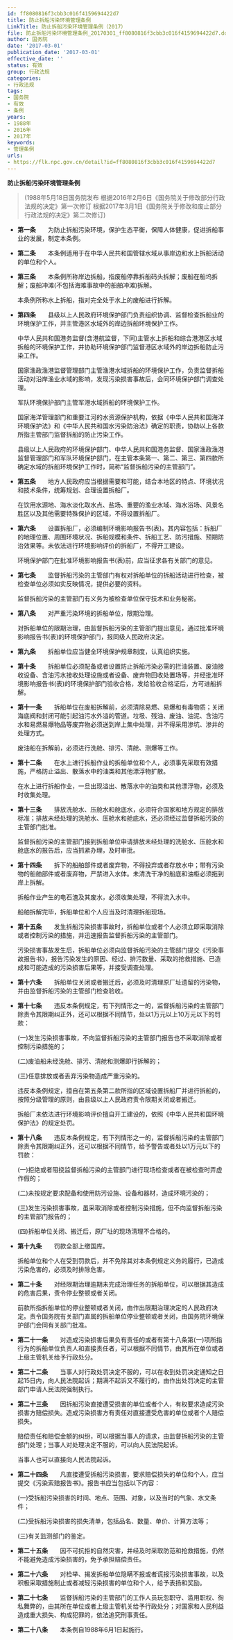 ```yaml
---
id: ff8080816f3cbb3c016f4159694422d7
title: 防止拆船污染环境管理条例
LinkTitle: 防止拆船污染环境管理条例（2017）
file: 防止拆船污染环境管理条例_20170301_ff8080816f3cbb3c016f4159694422d7.docx
author: 国务院
date: '2017-03-01'
publication_date: '2017-03-01'
effective_date: ''
status: 有效
group: 行政法规
categories:
- 行政法规
tags:
- 国务院
- 有效
- 条例
years:
- 1988年
- 2016年
- 2017年
keywords:
- 管理条例
urls:
- https://flk.npc.gov.cn/detail?id=ff8080816f3cbb3c016f4159694422d7
---
```


**防止拆船污染环境管理条例**

> (1988年5月18日国务院发布 根据2016年2月6日《国务院关于修改部分行政法规的决定》第一次修订 根据2017年3月1日《国务院关于修改和废止部分行政法规的决定》第二次修订)

- **第一条**　　为防止拆船污染环境，保护生态平衡，保障人体健康，促进拆船事业的发展，制定本条例。

- **第二条**　　本条例适用于在中华人民共和国管辖水域从事岸边和水上拆船活动的单位和个人。

- **第三条**　　本条例所称岸边拆船，指废船停靠拆船码头拆解；废船在船坞拆解；废船冲滩(不包括海难事故中的船舶冲滩)拆解。

  本条例所称水上拆船，指对完全处于水上的废船进行拆解。

- **第四条**　　县级以上人民政府环境保护部门负责组织协调、监督检查拆船业的环境保护工作，并主管港区水域外的岸边拆船环境保护工作。

  中华人民共和国港务监督(含港航监督，下同)主管水上拆船和综合港港区水域拆船的环境保护工作，并协助环境保护部门监督港区水域外的岸边拆船防止污染工作。

  国家渔政渔港监督管理部门主管渔港水域拆船的环境保护工作，负责监督拆船活动对沿岸渔业水域的影响，发现污染损害事故后，会同环境保护部门调查处理。

  军队环境保护部门主管军港水域拆船的环境保护工作。

  国家海洋管理部门和重要江河的水资源保护机构，依据《中华人民共和国海洋环境保护法》和《中华人民共和国水污染防治法》确定的职责，协助以上各款所指主管部门监督拆船的防止污染工作。

  县级以上人民政府的环境保护部门、中华人民共和国港务监督、国家渔政渔港监督管理部门和军队环境保护部门，在主管本条第一、第二、第三、第四款所确定水域的拆船环境保护工作时，简称“监督拆船污染的主管部门”。

- **第五条**　　地方人民政府应当根据需要和可能，结合本地区的特点、环境状况和技术条件，统筹规划、合理设置拆船厂。

  在饮用水源地、海水淡化取水点、盐场、重要的渔业水域、海水浴场、风景名胜区以及其他需要特殊保护的区域，不得设置拆船厂。

- **第六条**　　设置拆船厂，必须编制环境影响报告书(表)。其内容包括：拆船厂的地理位置、周围环境状况、拆船规模和条件、拆船工艺、防污措施、预期防治效果等。未依法进行环境影响评价的拆船厂，不得开工建设。

  环境保护部门在批准环境影响报告书(表)前，应当征求各有关部门的意见。

- **第七条**　　监督拆船污染的主管部门有权对拆船单位的拆船活动进行检查，被检查单位必须如实反映情况，提供必要的资料。

  监督拆船污染的主管部门有义务为被检查单位保守技术和业务秘密。

- **第八条**　　对严重污染环境的拆船单位，限期治理。

  对拆船单位的限期治理，由监督拆船污染的主管部门提出意见，通过批准环境影响报告书(表)的环境保护部门，报同级人民政府决定。

- **第九条**　　拆船单位应当健全环境保护规章制度，认真组织实施。

- **第十条**　　拆船单位必须配备或者设置防止拆船污染必需的拦油装置、废油接收设备、含油污水接收处理设施或者设备、废弃物回收处置场等，并经批准环境影响报告书(表)的环境保护部门验收合格，发给验收合格证后，方可进船拆解。

- **第十一条**　　拆船单位在废船拆解前，必须清除易燃、易爆和有毒物质；关闭海底阀和封闭可能引起油污水外溢的管道。垃圾、残油、废油、油泥、含油污水和易燃易爆物品等废弃物必须送到岸上集中处理，并不得采用渗坑、渗井的处理方式。

  废油船在拆解前，必须进行洗舱、排污、清舱、测爆等工作。

- **第十二条**　　在水上进行拆船作业的拆船单位和个人，必须事先采取有效措施，严格防止溢出、散落水中的油类和其他漂浮物扩散。

  在水上进行拆船作业，一旦出现溢出、散落水中的油类和其他漂浮物，必须及时收集处理。

- **第十三条**　　排放洗舱水、压舱水和舱底水，必须符合国家和地方规定的排放标准；排放未经处理的洗舱水、压舱水和舱底水，还必须经过监督拆船污染的主管部门批准。

  监督拆船污染的主管部门接到拆船单位申请排放未经处理的洗舱水、压舱水和舱底水的报告后，应当抓紧办理，及时审批。

- **第十四条**　　拆下的船舶部件或者废弃物，不得投弃或者存放水中；带有污染物的船舶部件或者废弃物，严禁进入水体。未清洗干净的船底和油柜必须拖到岸上拆解。

  拆船作业产生的电石渣及其废水，必须收集处理，不得流入水中。

  船舶拆解完毕，拆船单位和个人应当及时清理拆船现场。

- **第十五条**　　发生拆船污染损害事故时，拆船单位或者个人必须立即采取消除或者控制污染的措施，并迅速报告监督拆船污染的主管部门。

  污染损害事故发生后，拆船单位必须向监督拆船污染的主管部门提交《污染事故报告书》，报告污染发生的原因、经过、排污数量、采取的抢救措施、已造成和可能造成的污染损害后果等，并接受调查处理。

- **第十六条**　　拆船单位关闭或者搬迁后，必须及时清理原厂址遗留的污染物，并由监督拆船污染的主管部门检查验收。

- **第十七条**　　违反本条例规定，有下列情形之一的，监督拆船污染的主管部门除责令其限期纠正外，还可以根据不同情节，处以1万元以上10万元以下的罚款：

  (一)发生污染损害事故，不向监督拆船污染的主管部门报告也不采取消除或者控制污染措施的；

  (二)废油船未经洗舱、排污、清舱和测爆即行拆解的；

  (三)任意排放或者丢弃污染物造成严重污染的。

  违反本条例规定，擅自在第五条第二款所指的区域设置拆船厂并进行拆船的，按照分级管理的原则，由县级以上人民政府责令限期关闭或者搬迁。

  拆船厂未依法进行环境影响评价擅自开工建设的，依照《中华人民共和国环境保护法》的规定处罚。

- **第十八条**　　违反本条例规定，有下列情形之一的，监督拆船污染的主管部门除责令其限期纠正外，还可以根据不同情节，给予警告或者处以1万元以下的罚款：

  (一)拒绝或者阻挠监督拆船污染的主管部门进行现场检查或者在被检查时弄虚作假的；

  (二)未按规定要求配备和使用防污设施、设备和器材，造成环境污染的；

  (三)发生污染损害事故，虽采取消除或者控制污染措施，但不向监督拆船污染的主管部门报告的；

  (四)拆船单位关闭、搬迁后，原厂址的现场清理不合格的。

- **第十九条**　　罚款全部上缴国库。

  拆船单位和个人在受到罚款后，并不免除其对本条例规定义务的履行，已造成污染危害的，必须及时排除危害。

- **第二十条**　　对经限期治理逾期未完成治理任务的拆船单位，可以根据其造成的危害后果，责令停业整顿或者关闭。

  前款所指拆船单位的停业整顿或者关闭，由作出限期治理决定的人民政府决定。责令国务院有关部门直属的拆船单位停业整顿或者关闭，由国务院环境保护部门会同有关部门批准。

- **第二十一条**　　对造成污染损害后果负有责任的或者有第十八条第(一)项所指行为的拆船单位负责人和直接责任者，可以根据不同情节，由其所在单位或者上级主管机关给予行政处分。

- **第二十二条**　　当事人对行政处罚决定不服的，可以在收到处罚决定通知之日起15日内，向人民法院起诉；期满不起诉又不履行的，由作出处罚决定的主管部门申请人民法院强制执行。

- **第二十三条**　　因拆船污染直接遭受损害的单位或者个人，有权要求造成污染损害方赔偿损失。造成污染损害方有责任对直接遭受危害的单位或者个人赔偿损失。

  赔偿责任和赔偿金额的纠纷，可以根据当事人的请求，由监督拆船污染的主管部门处理；当事人对处理决定不服的，可以向人民法院起诉。

  当事人也可以直接向人民法院起诉。

- **第二十四条**　　凡直接遭受拆船污染损害，要求赔偿损失的单位和个人，应当提交《污染索赔报告书》。报告书应当包括以下内容：

  (一)受拆船污染损害的时间、地点、范围、对象，以及当时的气象、水文条件；

  (二)受拆船污染损害的损失清单，包括品名、数量、单价、计算方法等；

  (三)有关监测部门的鉴定。

- **第二十五条**　　因不可抗拒的自然灾害，并经及时采取防范和抢救措施，仍然不能避免造成污染损害的，免予承担赔偿责任。

- **第二十六条**　　对检举、揭发拆船单位隐瞒不报或者谎报污染损害事故，以及积极采取措施制止或者减轻污染损害的单位和个人，给予表扬和奖励。

- **第二十七条**　　监督拆船污染的主管部门的工作人员玩忽职守、滥用职权、徇私舞弊的，由其所在单位或者上级主管机关给予行政处分；对国家和人民利益造成重大损失、构成犯罪的，依法追究刑事责任。

- **第二十八条**　　本条例自1988年6月1日起施行。
